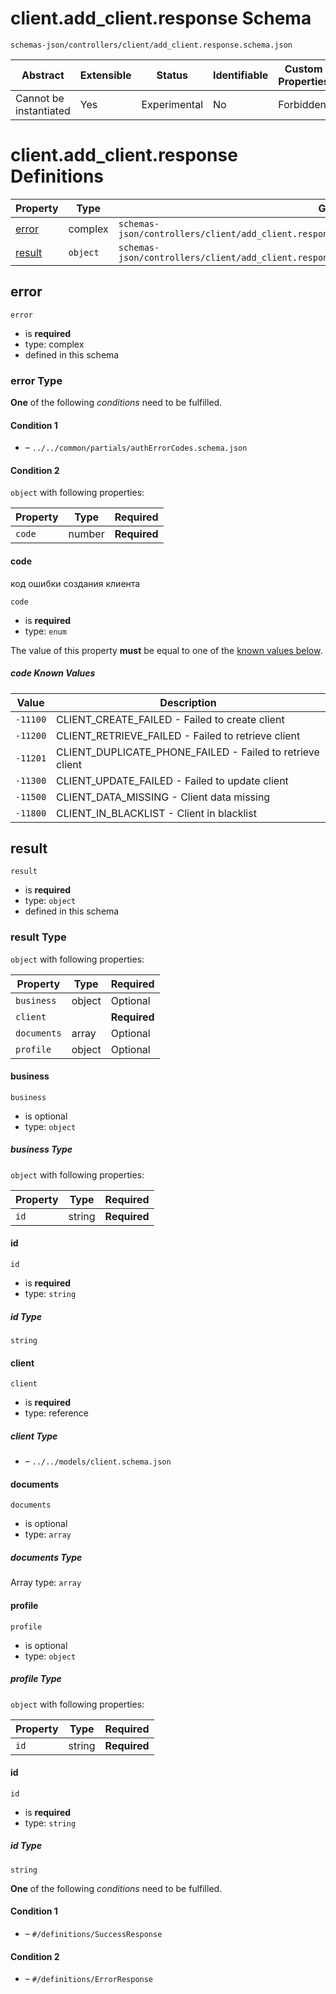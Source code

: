 # client.add_client.response Schema

```
schemas-json/controllers/client/add_client.response.schema.json
```

| Abstract               | Extensible | Status       | Identifiable | Custom Properties | Additional Properties | Defined In                                                                            |
| ---------------------- | ---------- | ------------ | ------------ | ----------------- | --------------------- | ------------------------------------------------------------------------------------- |
| Cannot be instantiated | Yes        | Experimental | No           | Forbidden         | Permitted             | [controllers/client/add_client.response.schema.json](add_client.response.schema.json) |

# client.add_client.response Definitions

| Property          | Type     | Group                                                                                          |
| ----------------- | -------- | ---------------------------------------------------------------------------------------------- |
| [error](#error)   | complex  | `schemas-json/controllers/client/add_client.response.schema.json#/definitions/ErrorCodes`      |
| [result](#result) | `object` | `schemas-json/controllers/client/add_client.response.schema.json#/definitions/SuccessResponse` |

## error

`error`

- is **required**
- type: complex
- defined in this schema

### error Type

**One** of the following _conditions_ need to be fulfilled.

#### Condition 1

- []() – `../../common/partials/authErrorCodes.schema.json`

#### Condition 2

`object` with following properties:

| Property | Type   | Required     |
| -------- | ------ | ------------ |
| `code`   | number | **Required** |

#### code

код ошибки создания клиента

`code`

- is **required**
- type: `enum`

The value of this property **must** be equal to one of the [known values below](#-known-values).

##### code Known Values

| Value    | Description                                               |
| -------- | --------------------------------------------------------- |
| `-11100` | CLIENT_CREATE_FAILED - Failed to create client            |
| `-11200` | CLIENT_RETRIEVE_FAILED - Failed to retrieve client        |
| `-11201` | CLIENT_DUPLICATE_PHONE_FAILED - Failed to retrieve client |
| `-11300` | CLIENT_UPDATE_FAILED - Failed to update client            |
| `-11500` | CLIENT_DATA_MISSING - Client data missing                 |
| `-11800` | CLIENT_IN_BLACKLIST - Client in blacklist                 |

## result

`result`

- is **required**
- type: `object`
- defined in this schema

### result Type

`object` with following properties:

| Property    | Type   | Required     |
| ----------- | ------ | ------------ |
| `business`  | object | Optional     |
| `client`    |        | **Required** |
| `documents` | array  | Optional     |
| `profile`   | object | Optional     |

#### business

`business`

- is optional
- type: `object`

##### business Type

`object` with following properties:

| Property | Type   | Required     |
| -------- | ------ | ------------ |
| `id`     | string | **Required** |

#### id

`id`

- is **required**
- type: `string`

##### id Type

`string`

#### client

`client`

- is **required**
- type: reference

##### client Type

- []() – `../../models/client.schema.json`

#### documents

`documents`

- is optional
- type: `array`

##### documents Type

Array type: `array`

#### profile

`profile`

- is optional
- type: `object`

##### profile Type

`object` with following properties:

| Property | Type   | Required     |
| -------- | ------ | ------------ |
| `id`     | string | **Required** |

#### id

`id`

- is **required**
- type: `string`

##### id Type

`string`

**One** of the following _conditions_ need to be fulfilled.

#### Condition 1

- []() – `#/definitions/SuccessResponse`

#### Condition 2

- []() – `#/definitions/ErrorResponse`
